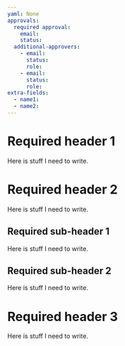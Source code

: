 ```yaml
---
yaml: None
approvals:
  required approval:
    email:
    status:
  additional-approvers:
    - email:
      status:
      role:
    - email:
      status:
      role:
extra-fields:
  - name1:
  - name2:
---
```


# **Required header 1**

Here is stuff I need to write.

# Required header 2

Here is stuff I need to write.

## Required sub-header 1

Here is stuff I need to write.

## Required sub-header 2

Here is stuff I need to write.

# Required header 3

Here is stuff I need to write.
